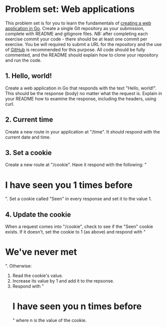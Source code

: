 # Problem set: Web applications
This problem set is for you to learn the fundamentals of [creating a web application in Go](https://golang.org/doc/articles/wiki/).
Create a single Git repository as your submission, complete with README and gitignore files.
*NB:* after completing each exercise commit your code - there should be at least one commit per exercise.
You be will required to submit a URL for the repository and the use of [GitHub](http://www.github.com) is recommended for this purpose.
All code should be fully commented, and the README should explain how to clone your repository and run the code.


## 1. Hello, world!

Create a web application in Go that responds with the text "Hello, world!".
This should be the response (body) no matter what the request is.
Explain in your README how to examine the response, including the headers, using curl.


## 2. Current time

Create a new route in your application at "/time".
It should respond with the current date and time.


## 3. Set a cookie

Create a new route at "/cookie".
Have it respond with the following: "<h1>I have seen you 1 times before</h1>".
Set a cookie called "Seen" in every response and set it to the value 1.


## 4. Update the cookie

When a request comes into "/cookie", check to see if the "Seen" cookie exists.
If it doesn't, set the cookie to 1 (as above) and respond with "<h1>We've never met</h1>".
Otherwise:

1. Read the cookie's value.
2. Increase its value by 1 and add it to the repsonse.
3. Respond with "<h1>I have seen you n times before</h1>" where n is the value of the cookie.

